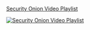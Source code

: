 [Security Onion Video Playlist](https://www.youtube.com/watch?v=dyLbgrdagaA&list=PLMN5wm-C5YjyieO63g8LbaiWTSJRj0DBe)

[![Security Onion Video Playlist](http://img.youtube.com/vi/dyLbgrdagaA/0.jpg)](https://www.youtube.com/watch?v=dyLbgrdagaA&list=PLMN5wm-C5YjyieO63g8LbaiWTSJRj0DBe)
